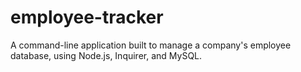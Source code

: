 # employee-tracker
A command-line application built to manage a company's employee database, using Node.js, Inquirer, and MySQL.

